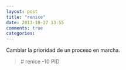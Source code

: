```yaml
---
layout: post
title: "renice"
date: 2013-10-27 13:55
comments: true
categories: 
---
```

Cambiar la prioridad de un proceso en marcha.

>\# renice -10 PID

